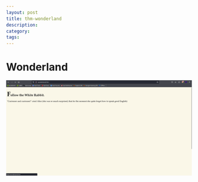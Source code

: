 ```yaml
---
layout: post
title: thm-wonderland
description:
category:
tags:
---
```

# Wonderland 
<img src="/assets/images/wonderland-1.png" alt="">
